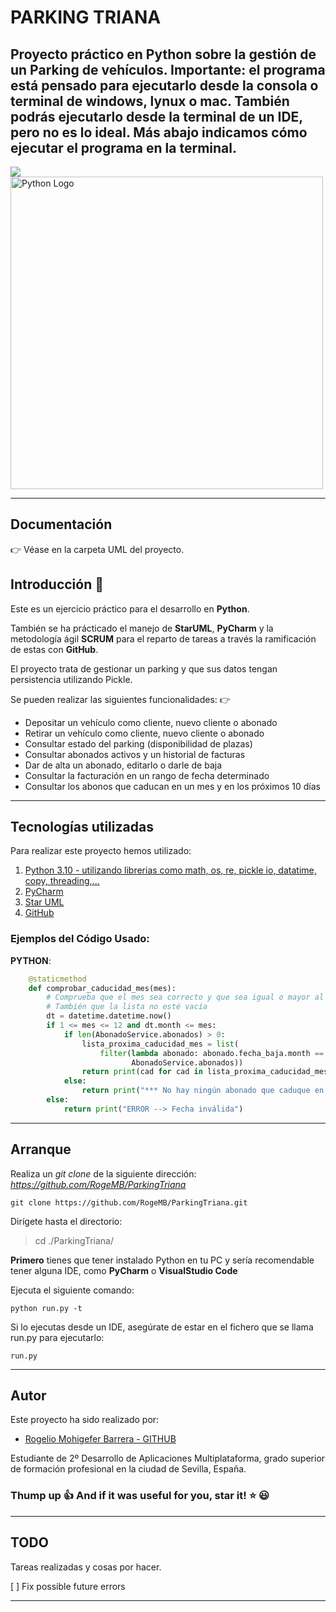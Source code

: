 # PARKING TRIANA
## Proyecto práctico en Python sobre la gestión de un Parking de vehículos. **Importante**: el programa está pensado para ejecutarlo desde la consola o terminal de windows, lynux o mac. También podrás ejecutarlo desde la terminal de un IDE, pero no es lo ideal. Más abajo indicamos cómo ejecutar el programa en la terminal.

<img src="https://img.shields.io/badge/Python-3.10-green"/>

 <img src="https://upload.wikimedia.org/wikipedia/commons/thumb/0/0a/Python.svg/800px-Python.svg.png" width="500" alt="Python Logo"/>
 
___


## **Documentación**

:point_right: Véase en la carpeta UML del proyecto.


## **Introducción** :speech_balloon:

Este es un ejercicio práctico para el desarrollo en **Python**.

También se ha prácticado el manejo de **StarUML**, **PyCharm** y la metodología ágil **SCRUM** para el reparto de tareas a través la ramificación de estas con **GitHub**.

El proyecto trata de gestionar un parking y que sus datos tengan persistencia utilizando Pickle.


Se pueden realizar las siguientes funcionalidades: 	:point_right:
* Depositar un vehículo como cliente, nuevo cliente o abonado
* Retirar un vehículo como cliente, nuevo cliente o abonado
* Consultar estado del parking (disponibilidad de plazas)
* Consultar abonados activos y un historial de facturas
* Dar de alta un abonado, editarlo o darle de baja
* Consultar la facturación en un rango de fecha determinado
* Consultar los abonos que caducan en un mes y en los próximos 10 días

---

## **Tecnologías utilizadas** 

Para realizar este proyecto hemos utilizado:

1. [Python 3.10 - utilizando librerias como math, os, re, pickle io, datatime, copy, threading,...](https://www.python.org/downloads/)
2. [PyCharm](https://www.jetbrains.com/pycharm/download/?source=google&medium=cpc&campaign=14127625862&term=pycharm&content=536947779792&gclid=CjwKCAiA2rOeBhAsEiwA2Pl7Q_UYJ0Sken1Sobe5hmtYQeBhzYOTfpUn8gFi99FW8LQLMPW7W9hlVxoCBjYQAvD_BwE#section=windows)
3. [Star UML](https://staruml.io/)
4. [GitHub](https://github.com/)




### Ejemplos del Código Usado: 

**PYTHON**:
```Python
    @staticmethod
    def comprobar_caducidad_mes(mes):
        # Comprueba que el mes sea correcto y que sea igual o mayor al mes del año actual.
        # También que la lista no esté vacía
        dt = datetime.datetime.now()
        if 1 <= mes <= 12 and dt.month <= mes:
            if len(AbonadoService.abonados) > 0:
                lista_proxima_caducidad_mes = list(
                    filter(lambda abonado: abonado.fecha_baja.month == mes and abonado.fecha_baja.year == dt.year,
                           AbonadoService.abonados))
                return print(cad for cad in lista_proxima_caducidad_mes)
            else:
                return print("*** No hay ningún abonado que caduque en esa fecha *** \n ")
        else:
            return print("ERROR --> Fecha inválida")

```


---
## **Arranque**

Realiza un *git clone* de la siguiente dirección: 
*https://github.com/RogeMB/ParkingTriana*

```console
git clone https://github.com/RogeMB/ParkingTriana.git
```

Dirígete hasta el directorio:

> cd ./ParkingTriana/


**Primero** tienes que tener instalado Python en tu PC y sería recomendable tener alguna IDE, como **PyCharm** o **VisualStudio Code**

Ejecuta el siguiente comando:
    
    python run.py -t
    
    
Si lo ejecutas desde un IDE, asegúrate de estar en el fichero que se llama run.py para ejecutarlo:
    
    run.py


___
## **Autor**

Este proyecto ha sido realizado por: 

* [Rogelio Mohigefer Barrera - GITHUB](https://github.com/RogeMB)

Estudiante de 2º Desarrollo de Aplicaciones Multiplataforma, grado 
superior de formación profesional en la ciudad de Sevilla, España.

### **Thump up :+1: And if it was useful for you, star it! :star: :smiley:**

___
## **TODO**

Tareas realizadas y cosas por hacer.

[ ] Fix possible future errors
___


